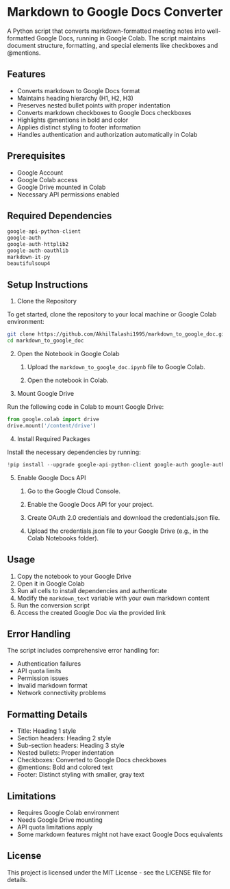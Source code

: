 # Markdown to Google Docs Converter

A Python script that converts markdown-formatted meeting notes into well-formatted Google Docs, running in Google Colab. The script maintains document structure, formatting, and special elements like checkboxes and @mentions.

## Features

- Converts markdown to Google Docs format
- Maintains heading hierarchy (H1, H2, H3)
- Preserves nested bullet points with proper indentation
- Converts markdown checkboxes to Google Docs checkboxes
- Highlights @mentions in bold and color
- Applies distinct styling to footer information
- Handles authentication and authorization automatically in Colab

## Prerequisites

- Google Account
- Google Colab access
- Google Drive mounted in Colab
- Necessary API permissions enabled

## Required Dependencies

```python
google-api-python-client
google-auth
google-auth-httplib2
google-auth-oauthlib
markdown-it-py
beautifulsoup4
```

## Setup Instructions

1. Clone the Repository

To get started, clone the repository to your local machine or Google Colab environment:

```bash
git clone https://github.com/AkhilTalashi1995/markdown_to_google_doc.git
cd markdown_to_google_doc
```
2. Open the Notebook in Google Colab

   1. Upload the ```markdown_to_google_doc.ipynb``` file to Google Colab.
   
   2. Open the notebook in Colab.

3. Mount Google Drive
   
Run the following code in Colab to mount Google Drive:

```python
from google.colab import drive
drive.mount('/content/drive')
```
4. Install Required Packages

Install the necessary dependencies by running:

```python
!pip install --upgrade google-api-python-client google-auth google-auth-httplib2 google-auth-oauthlib markdown-it-py beautifulsoup4
```
5. Enable Google Docs API
   
      1. Go to the Google Cloud Console.
      
      2. Enable the Google Docs API for your project.
      
      3. Create OAuth 2.0 credentials and download the credentials.json file.
      
      4. Upload the credentials.json file to your Google Drive (e.g., in the Colab Notebooks folder).

## Usage

1. Copy the notebook to your Google Drive
2. Open it in Google Colab
3. Run all cells to install dependencies and authenticate
4. Modify the `markdown_text` variable with your own markdown content
5. Run the conversion script
6. Access the created Google Doc via the provided link

## Error Handling

The script includes comprehensive error handling for:
- Authentication failures
- API quota limits
- Permission issues
- Invalid markdown format
- Network connectivity problems

## Formatting Details

- Title: Heading 1 style
- Section headers: Heading 2 style
- Sub-section headers: Heading 3 style
- Nested bullets: Proper indentation
- Checkboxes: Converted to Google Docs checkboxes
- @mentions: Bold and colored text
- Footer: Distinct styling with smaller, gray text

## Limitations

- Requires Google Colab environment
- Needs Google Drive mounting
- API quota limitations apply
- Some markdown features might not have exact Google Docs equivalents

## License

This project is licensed under the MIT License - see the LICENSE file for details.
